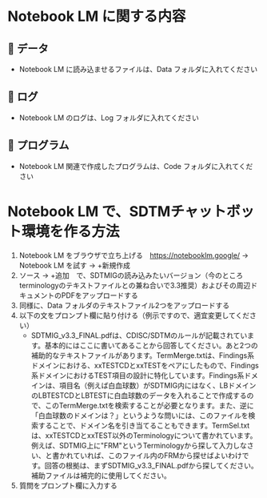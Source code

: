 # Notebook LM に関する内容

## 💾 データ
- Notebook LM に読み込ませるファイルは、Data フォルダに入れてください

## 📃 ログ
- Notebook LM のログは、Log フォルダに入れてください

## 🤖 プログラム
- Notebook LM 関連で作成したプログラムは、Code フォルダに入れてください

# Notebook LM で、SDTMチャットボット環境を作る方法
1. Notebook LM をブラウザで立ち上げる　https://notebooklm.google/ → Notebook LM を試す → +新規作成
2. ソース → +追加　で、SDTMIGの読み込みたいバージョン（今のところterminologyのテキストファイルとの兼ね合いで3.3推奨）およびその周辺ドキュメントのPDFをアップロードする
3. 同様に、Data フォルダのテキストファイル2つをアップロードする
4. 以下の文をプロンプト欄に貼り付ける（例示ですので、適宜変更してください）
   - SDTMIG_v3.3_FINAL.pdfは、CDISC/SDTMのルールが記載されています。基本的にはここに書いてあることから回答してください。あと2つの補助的なテキストファイルがあります。TermMerge.txtは、Findings系ドメインにおける、xxTESTCDとxxTESTをペアにしたもので、Findings系ドメインにおけるTEST項目の設計に特化しています。Findings系ドメインは、項目名（例えば白血球数）がSDTMIG内にはなく、LBドメインのLBTESTCDとLBTESTに白血球数のデータを入れることで作成するので、このTermMerge.txtを検索することが必要となります。また、逆に「白血球数のドメインは？」というような問いには、このファイルを検索することで、ドメイン名を引き当てることもできます。TermSel.txtは、xxTESTCDとxxTEST以外のTerminologyについて書かれています。例えば、SDTMIG上に"FRM"というTerminologyから探して入力しなさい、と書かれていれば、このファイル内のFRMから探せばよいわけです。回答の根拠は、まずSDTMIG_v3.3_FINAL.pdfから探してください。補助ファイルは補完的に使用してください。
6. 質問をプロンプト欄に入力する
